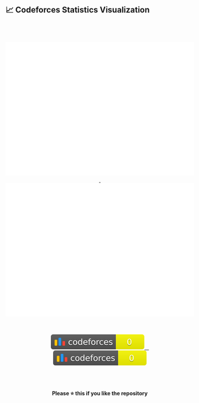 


## 📈 Codeforces Statistics Visualization
<br/><br/>
<p align= "center"><a href="https://github.com/nipun333/Cf_stats">
<img src="https://raw.githubusercontent.com/nipun333/Cf_stats/main/output/light_card.svg#gh-dark-mode-only" />
&nbsp;<img src="https://raw.githubusercontent.com/nipun333/Cf_stats/main/output/light_card.svg" />
</a> <p/>

 &nbsp;&nbsp;&nbsp; <p align= "center"><a href="https://github.com/nipun333/Cf_stats">
<img src="https://raw.githubusercontent.com/nipun333/Cf_stats/main/output/max_rating.svg" />
&nbsp;&nbsp;<img src="https://raw.githubusercontent.com/nipun333/Cf_stats/main/output/rating.svg" />
</a> <p/>
<br/><br/>
<p align= "center"> <b>Please ⭐ this if you like the repository<b/> <p/>
